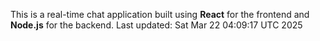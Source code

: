 This is a real-time chat application built using **React** for the frontend and **Node.js** for the backend.
Last updated: Sat Mar 22 04:09:17 UTC 2025
